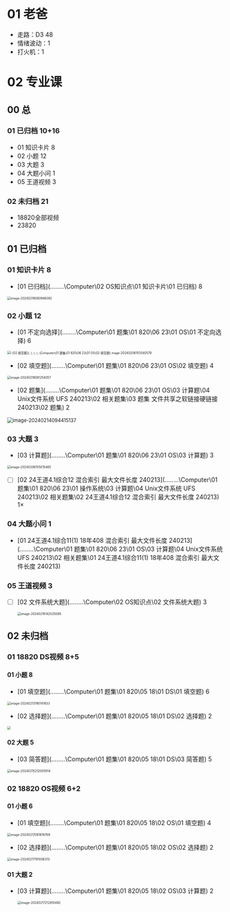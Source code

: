 # 01  老爸

* 走路：D3 48
* 情绪波动：1
* 打火机：1



# 02 专业课



## 00 总 



### 01 已归档 10+16 

* 01 知识卡片 8
* 02 小题 12
* 03 大题 3
* 04 大题小问  1
* 05 王道视频 3

### 02 未归档 21

* 18820全部视频
* 23820



## 01 已归档

 

### 01 知识卡片 8

*  [01 已归档](..\..\..\..\Computer\02 OS知识点\01 知识卡片\01 已归档)  8

  <img src="https://cvp.oss-cn-shanghai.aliyuncs.com/picgo/202402180809192.png" alt="image-20240218080946092" style="zoom:50%;" />



### 02 小题 12

*   [01 不定向选择](..\..\..\..\Computer\01 题集\01 820\06 23\01 OS\01 不定向选择) 6

<img src="https://cvp.oss-cn-shanghai.aliyuncs.com/picgo/202402061535630.png" alt="i [02 填空题](..\..\..\..\Computer\01 题集\01 820\06 23\01 OS\02 填空题) mage-20240206153540579" style="zoom:50%;" />

*  [02 填空题](..\..\..\..\Computer\01 题集\01 820\06 23\01 OS\02 填空题)  4

  <img src="https://cvp.oss-cn-shanghai.aliyuncs.com/picgo/202402180812148.png" alt="image-20240218081254057" style="zoom:50%;" />

*    [02 题集](..\..\..\..\Computer\01 题集\01 820\06 23\01 OS\03 计算题\04 Unix文件系统 UFS 240213\02 相关题集\03 题集 文件共享之软链接硬链接 240213\02 题集) 2

  <img src="https://cvp.oss-cn-shanghai.aliyuncs.com/picgo/202402140944205.png" alt="image-20240214094415137" style="zoom:80%;" />



### 03 大题  3

*   [03 计算题](..\..\..\..\Computer\01 题集\01 820\06 23\01 OS\03 计算题) 3

<img src="https://cvp.oss-cn-shanghai.aliyuncs.com/picgo/202402061550507.png" alt="image-20240206155015465" style="zoom:50%;" />

- [ ] [02 24王道4.1综合12 混合索引 最大文件长度 240213](..\..\..\..\Computer\01 题集\01 820\06 23\01 操作系统\03 计算题\04 Unix文件系统 UFS 240213\02 相关题集\02 24王道4.1综合12 混合索引 最大文件长度 240213)  1×



### 04 大题小问  1

*    [01 24王道4.1综合11(1) 18年408 混合索引 最大文件长度 240213](..\..\..\..\Computer\01 题集\01 820\06 23\01 OS\03 计算题\04 Unix文件系统 UFS 240213\02 相关题集\01 24王道4.1综合11(1) 18年408 混合索引 最大文件长度 240213) 



### 05 王道视频 3

- [ ] [02 文件系统大题](..\..\..\..\Computer\02 OS知识点\02 文件系统大题) 3

  <img src="https://cvp.oss-cn-shanghai.aliyuncs.com/picgo/202402181420144.png" alt="image-20240218142025085" style="zoom:50%;" />

## 02 未归档



### 01 18820 DS视频 8+5

#### 01 小题 8

*  [01 填空题](..\..\..\..\Computer\01 题集\01 820\05 18\01 DS\01 填空题)  6

<img src="https://cvp.oss-cn-shanghai.aliyuncs.com/picgo/202402131901886.png" alt="image-20240213190141833" style="zoom:50%;" />



*  [02 选择题](..\..\..\..\Computer\01 题集\01 820\05 18\01 DS\02 选择题) 2

  <img src="https://cvp.oss-cn-shanghai.aliyuncs.com/picgo/202402132135542.png" style="zoom:50%;" />

#### 02 大题 5

*  [03 简答题](..\..\..\..\Computer\01 题集\01 820\05 18\01 DS\03 简答题) 5

  <img src="https://cvp.oss-cn-shanghai.aliyuncs.com/picgo/202402152120003.png" alt="image-20240215212005914" style="zoom:50%;" />



### 02 18820 OS视频 6+2

#### 01 小题 6

*  [01 填空题](..\..\..\..\Computer\01 题集\01 820\05 18\02 OS\01 填空题) 4

  <img src="https://cvp.oss-cn-shanghai.aliyuncs.com/picgo/202402170816857.png" alt="image-20240217081618769" style="zoom:50%;" />

*  [02 选择题](..\..\..\..\Computer\01 题集\01 820\05 18\02 OS\02 选择题) 2

  <img src="https://cvp.oss-cn-shanghai.aliyuncs.com/picgo/202402171910370.png" alt="image-20240217191006313" style="zoom:50%;" />

#### 01 大题 2

* [03 计算题](..\..\..\..\Computer\01 题集\01 820\05 18\02 OS\03 计算题)  2

  <img src="https://cvp.oss-cn-shanghai.aliyuncs.com/picgo/202402172128568.png" alt="image-20240217212810492" style="zoom: 50%;" />

  

